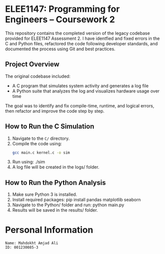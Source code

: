 # ELEE1147: Programming for  Engineers – Coursework 2

This repository contains the completed version of the legacy codebase provided for ELEE1147 Assessment 2. I have identfied and fixed errors in the C and Python files, refactored the code following developer standards, and documented the process using Git and best practices.

## Project Overview

The original codebase included:
- A C program that simulates system activity and generates a log file
- A Python suite that analyzes the log and visualizes hardware usage over time

The goal was to identify and fix compile-time, runtime, and logical errors, then refactor and improve the code step by step.

## How to Run the C Simulation

1. Navigate to the `C/` directory.
2. Compile the code using:
   ```bash
   gcc main.c kernel.c -o sim
3. Run using:
    ./sim
4. A log file will be created in the logs/ folder.

## How to Run the Python Analysis

1. Make sure Python 3 is installed.
2. Install required packages:
    pip install pandas matplotlib seaborn
3. Navigate to the Python/ folder and run:
    python main.py
4. Results will be saved in the results/ folder.

# Personal Information
    Name: Mahdokht Amjad Ali
    ID: 001230085-3
